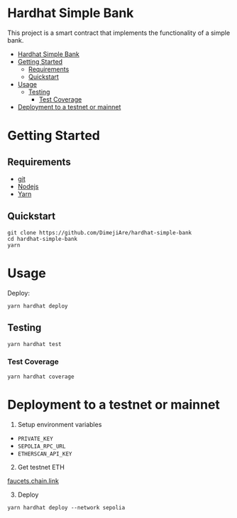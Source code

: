 # Hardhat Simple Bank

This project is a smart contract that implements the functionality of a simple bank. 

- [Hardhat Simple Bank](#hardhat-simple-bank)
- [Getting Started](#getting-started)
  - [Requirements](#requirements)
  - [Quickstart](#quickstart)
- [Usage](#usage)
  - [Testing](#testing)
    - [Test Coverage](#test-coverage)
- [Deployment to a testnet or mainnet](#deployment-to-a-testnet-or-mainnet)

# Getting Started

## Requirements

- [git](https://git-scm.com/book/en/v2/Getting-Started-Installing-Git)
- [Nodejs](https://nodejs.org/en/)
- [Yarn](https://yarnpkg.com/getting-started/install)

## Quickstart

```
git clone https://github.com/DimejiAre/hardhat-simple-bank
cd hardhat-simple-bank
yarn
```

# Usage

Deploy:

```
yarn hardhat deploy
```

## Testing

```
yarn hardhat test
```

### Test Coverage

```
yarn hardhat coverage
```

# Deployment to a testnet or mainnet

1. Setup environment variables

- `PRIVATE_KEY`
- `SEPOLIA_RPC_URL`
- `ETHERSCAN_API_KEY`

2. Get testnet ETH

[faucets.chain.link](https://faucets.chain.link/)

3. Deploy

```
yarn hardhat deploy --network sepolia
```